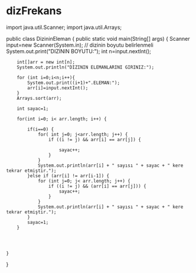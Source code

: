 # dizFrekans
import java.util.Scanner;
import java.util.Arrays;

public class DizininEleman {
    public static void main(String[] args) {
        Scanner input=new Scanner(System.in);
        // dizinin boyutu belirlenmeli
        System.out.print("DIZININ BOYUTU:");
        int n=input.nextInt();

        int[]arr = new int[n];
        System.out.println("DIZININ ELEMANLARINI GIRINIZ:");

        for (int i=0;i<n;i++){
            System.out.print((i+1)+".ELEMAN:");
            arr[i]=input.nextInt();
        }
        Arrays.sort(arr);

        int sayac=1;

        for(int i=0; i< arr.length; i++) {

            if(i==0) {
                for( int j=0; j<arr.length; j++) {
                    if ((i != j) && arr[i] == arr[j]) {

                        sayac++;
                    }
                }
                System.out.println(arr[i] + " sayısı " + sayac + " kere tekrar etmiştir.");
            }else if (arr[i] != arr[i-1]) {
                for (int j=0; j< arr.length; j++) {
                    if ((i != j) && (arr[i] == arr[j])) {
                        sayac++;
                    }
                }
                System.out.println(arr[i] + " sayısı " + sayac + " kere tekrar etmiştir.");
            }
            sayac=1;
        }




    }
}
